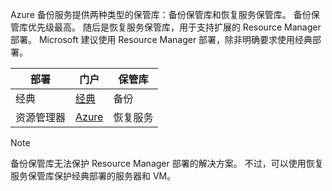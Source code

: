 Azure 备份服务提供两种类型的保管库：备份保管库和恢复服务保管库。 备份保管库优先级最高。 随后是恢复服务保管库，用于支持扩展的 Resource Manager 部署。 Microsoft 建议使用 Resource Manager 部署，除非明确要求使用经典部署。

| **部署** | **门户** | **保管库** |
| --- | --- | --- |
| 经典 |[经典](https://manage.windowsazure.com) |备份 |
| 资源管理器 |[Azure](https://portal.azure.com) |恢复服务 |

> [!NOTE]
> 备份保管库无法保护 Resource Manager 部署的解决方案。 不过，可以使用恢复服务保管库保护经典部署的服务器和 VM。  
> 
> 

